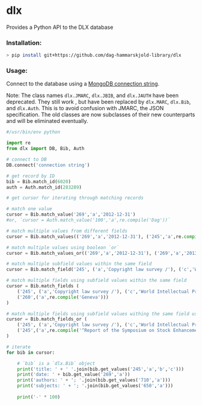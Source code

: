 
# dlx
Provides a Python API to the DLX database

### Installation:
```bash
> pip install git+https://github.com/dag-hammarskjold-library/dlx
```

### Usage:

Connect to the database using a [MongoDB connection string](https://docs.mongodb.com/manual/reference/connection-string/).

Note: The class names `dlx.JMARC`, `dlx.JBIB`, and `dlx.JAUTH` have been deprecated. They still work , but have been replaced by `dlx.MARC`, `dlx.Bib`, and `dlx.Auth`. This is to avoid confusion with JMARC, the JSON specification. The old classes are now subclasses of their new counterparts and will be eliminated eventually.

```python
#/usr/bin/env python

import re
from dlx import DB, Bib, Auth

# connect to DB
DB.connect('connection string')

# get record by ID
bib = Bib.match_id(6020)
auth = Auth.match_id(283289)

# get cursor for iterating through matching records

# match one value
cursor = Bib.match_value('269','a','2012-12-31')
#or, `cursor = Auth.match_value('100','a',re.compile('Dag'))`

# match multiple values from different fields
cursor = Bib.match_values(('269','a','2012-12-31'), ('245','a',re.compile('report',re.IGNORECASE)))

# match multiple values using boolean `or`
cursor = Bib.match_values_or(('269','a','2012-12-31'), ('269','a','2013-01-02'))

# match multiple subfield values within the same field
cursor = Bib.match_field('245', ('a','Copyright law survey /'), ('c','World Intellectual Property Organization.'))

# match multiple fields using subfield values within the same field 
cursor = Bib.match_fields (
    ('245', ('a','Copyright law survey /'), ('c','World Intellectual Property Organization.')),
    ('260',('a',re.compile('Geneva')))
)

# match multiple fields using subfield values withing the same field using boolean `or`
cursor = Bib.match_fields_or (
    ('245', ('a','Copyright law survey /'), ('c','World Intellectual Property Organization.')),
    ('245',('a',re.compile('^Report of the Symposium on Stock Enhancement in the Management of Freshwater Fisheries')))
)

# iterate
for bib in cursor:

    # `bib` is a `dlx.Bib` object
    print('title: ' + ' '.join(bib.get_values('245','a','b','c')))
    print('date: ' + bib.get_value('269','a'))
    print('authors: ' + '; '.join(bib.get_values('710','a')))
    print('subjects: ' + '; '.join(bib.get_values('650','a')))
		
    print('-' * 100)
    
```
